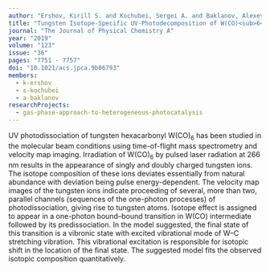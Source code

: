 ```yaml
---
author: "Ershov, Kirill S. and Kochubei, Sergei A. and Baklanov, Alexey V."
title: "Tungsten Isotope-Specific UV-Photodecomposition of W(CO)<sub>6</sub> at 266&nbsp;nm"
journal: "The Journal of Physical Chemistry A"
year: "2019"
volume: "123"
issue: "36"
pages: "7751 - 7757"
doi: "10.1021/acs.jpca.9b06793"
members:
  - k-ershov
  - s-kochubei
  - a-baklanov
researchProjects:
  - gas-phase-approach-to-heterogeneous-photocatalysis
---
```

UV photodissociation of tungsten hexacarbonyl W(CO)<sub>6</sub> has been studied in the molecular beam conditions 
using time-of-flight mass spectrometry and velocity map imaging. Irradiation of W(CO)<sub>6</sub> by pulsed 
laser radiation at 266 nm results in the appearance of singly and doubly charged tungsten ions. 
The isotope composition of these ions deviates essentially from natural abundance with deviation 
being pulse energy-dependent. The velocity map images of the tungsten ions indicate proceeding of several, 
more than two, parallel channels (sequences of the one-photon processes) of photodissociation, 
giving rise to tungsten atoms. Isotope effect is assigned to appear in a one-photon bound–bound transition in W(CO) 
intermediate followed by its predissociation. In the model suggested, the final state of this transition is a 
vibronic state with excited vibrational mode of W–C stretching vibration. This vibrational excitation is 
responsible for isotopic shift in the location of the final state. The suggested model fits the observed isotopic 
composition quantitatively.
